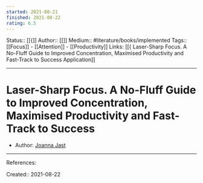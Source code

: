 ```yaml
---
started: 2021-08-21
finished: 2021-08-22 
rating: 6.5
---
```

Status:: [[{]]
Author:: [[]]
Medium:: #literature/books/implemented
Tags:: [[Focus]] - [[Attention]] - [[Productivity]]
Links: [[{ Laser-Sharp Focus. A No-Fluff Guide to Improved Concentration, Maximised Productivity and Fast-Track to Success Application]]
___
# Laser-Sharp Focus. A No-Fluff Guide to Improved Concentration, Maximised Productivity and Fast-Track to Success

* Author: [Joanna Jast]()


___
References:

Created:: 2021-08-22